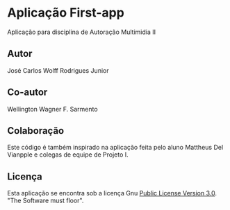 # Aplicação First-app

Aplicação para disciplina de Autoração Multimidia II

## Autor

José Carlos Wolff Rodrigues Junior

## Co-autor

Wellington Wagner F. Sarmento

## Colaboração

Este código é também inspirado na aplicação feita pelo aluno Mattheus Del Vianpple e colegas de equipe de Projeto I.

## Licença

Esta aplicação se encontra sob a licença Gnu [Public License Version 3.0](https://github.com/wwagner33/first-app2/blob/main/LICENSE). "The Software must floor".
